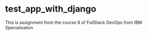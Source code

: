 # test_app_with_django
This is assignment from the course 8 of FullStack DevOps from IBM Specialisation
